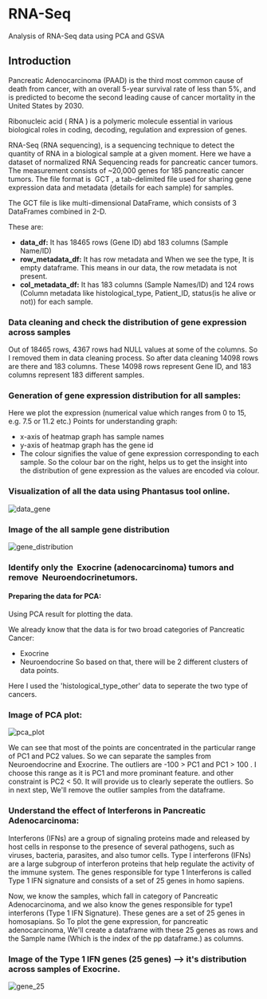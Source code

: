 # RNA-Seq
Analysis of RNA-Seq data using PCA and GSVA

## Introduction
Pancreatic Adenocarcinoma (PAAD) is the third most common cause of death from cancer, with an overall 5-year survival rate of less than 5%, and is predicted to become the second leading cause of cancer mortality in the United States by 2030.

Ribonucleic acid (​ RNA​ ) is a polymeric molecule essential in various biological roles in coding, decoding, regulation and expression of genes.

RNA-Seq (RNA sequencing), is a sequencing technique to detect the quantity of RNA in a biological sample at a given moment. Here we have a dataset of normalized RNA Sequencing reads for pancreatic cancer tumors​ . The measurement consists of ~20,000 genes for 185 pancreatic cancer tumors. The file format is ​ GCT , a tab-delimited file used for sharing gene expression data and metadata (details for each sample) for samples.

The GCT file is like multi-dimensional DataFrame, which consists of 3 DataFrames combined in 2-D.

These are:

- **data_df:** It has 18465 rows (Gene ID) abd 183 columns (Sample Name/ID)
- **row_metadata_df:** It has row metadata and When we see the type, It is empty dataframe. This means in our data, the row metadata is not present.
- **col_metadata_df:** It has 183 columns (Sample Names/ID) and 124 rows (Column metadata like histological_type, Patient_ID, status(is he alive or not)) for each sample.

### **Data cleaning and check the distribution of gene expression across samples**
Out of 18465 rows, 4367 rows had NULL values at some of the columns. So I removed them in data cleaning process.
So after data cleaning 14098 rows are there and 183 columns.
These 14098 rows represent Gene ID, and 183 columns represent 183 different samples.

### **Generation of gene expression distribution for all samples:**
Here we plot the expression (numerical value which ranges from 0 to 15, e.g. 7.5 or 11.2 etc.) Points for understanding graph:

- x-axis of heatmap graph has sample names
- y-axis of heatmap graph has the gene id
- The colour signifies the value of gene expression corresponding to each sample. So the colour bar on the right, helps us to get the insight into the distribution of gene expression as the values are encoded via colour.

### Visualization of all the data using Phantasus tool online.

![data_gene](https://user-images.githubusercontent.com/36000962/75327868-17c63280-58a3-11ea-87b1-2d9e1b5ddfcf.png)

### Image of the all sample gene distribution

![gene_distribution](https://user-images.githubusercontent.com/36000962/75326736-2875a900-58a1-11ea-9354-4d566826fdda.png)


### Identify only the ​ Exocrine​ (adenocarcinoma) tumors and remove ​ Neuroendocrine​ tumors.

#### Preparing the data for PCA:
Using PCA result for plotting the data.

We already know that the data is for two broad categories of Pancreatic Cancer:
- Exocrine
- Neuroendocrine
So based on that, there will be 2 different clusters of data points.

Here I used the 'histological_type_other' data to seperate the two type of cancers.

### Image of PCA plot:
![pca_plot](https://user-images.githubusercontent.com/36000962/75601309-d1114c00-5adf-11ea-90bc-9e5019b39346.png)


We can see that most of the points are concentrated in the particular range of PC1 and PC2 values. So we can separate the samples from Neuroendocrine and Exocrine. The outliers are -100 > PC1 and PC1 > 100 . I choose this range as it is PC1 and more prominant feature. and other constraint is PC2 < 50. It will provide us to clearly seperate the outliers. So in next step, We'll remove the outlier samples from the dataframe.


### Understand the effect of Interferons in Pancreatic Adenocarcinoma:

Interferons (IFNs) are a group of signaling proteins made and released by host cells in response to
the presence of several pathogens, such as viruses, bacteria, parasites, and also tumor cells. Type I
interferons (IFNs) are a large subgroup of interferon proteins that help regulate the activity of the
immune system. The genes responsible for type 1 Interferons is called ​ Type 1 IFN signature and
consists of a set of 25 genes in homo sapiens.


Now, we know the samples, which fall in category of Pancreatic Adenocarcinoma, and we also know the genes responsible for type1 interferons (Type 1 IFN Signature).
These genes are a set of 25 genes in homosapians.
So To plot the gene expression, for pancreatic adenocarcinoma, We'll create a dataframe with these 25 genes as rows and the Sample name (Which is the index of the pp dataframe.) as columns.


### Image of the Type 1 IFN genes (25 genes) --> it's distribution across samples of Exocrine.

![gene_25](https://user-images.githubusercontent.com/36000962/75326741-2b709980-58a1-11ea-9891-5ef9725f59dc.png)
